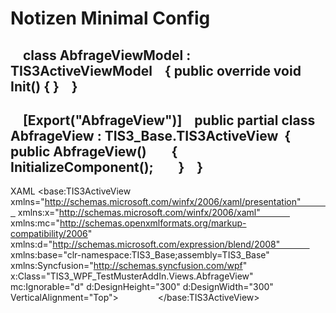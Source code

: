 # Notizen Minimal Config
    class AbfrageViewModel : TIS3ActiveViewModel    
    {
    public override void Init() { }    
    }
--------------------------------------------------------------------
    [Export("AbfrageView")]    
    public partial class AbfrageView : TIS3_Base.TIS3ActiveView 
    {
    public AbfrageView()        
      {            
      InitializeComponent();        
      }    
    }
--------------------------------------------------------------------
XAML
<base:TIS3ActiveView             
xmlns="http://schemas.microsoft.com/winfx/2006/xaml/presentation"             
xmlns:x="http://schemas.microsoft.com/winfx/2006/xaml"             
xmlns:mc="http://schemas.openxmlformats.org/markup-compatibility/2006"              
xmlns:d="http://schemas.microsoft.com/expression/blend/2008"             
xmlns:base="clr-namespace:TIS3_Base;assembly=TIS3_Base"             
xmlns:Syncfusion="http://schemas.syncfusion.com/wpf" x:Class="TIS3_WPF_TestMusterAddIn.Views.AbfrageView"             
mc:Ignorable="d" d:DesignHeight="300" d:DesignWidth="300" VerticalAlignment="Top">    
    <Grid>        
    <TextBlock Text="Test" />    
    </Grid>
</base:TIS3ActiveView>
